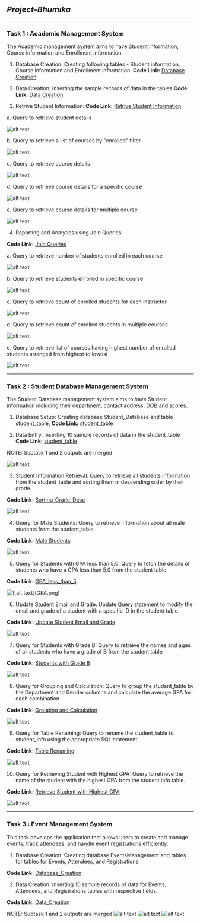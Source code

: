 ## *Project-Bhumika*
---
### **Task 1 : Academic Management System** 


The Academic management system aims to have Student information, Course information and Enrollment information.

1. Database Creation:
Creating following tables - Student information, Course information and Enrollment information.
**Code Link:** [Database Creation](https://github.com/Bhoomi05/Project-Bhumika/blob/main/Task1_Academic_Management_System/database_creation.sql)

2. Data Creation:
Inserting the sample records of data in the tables
**Code Link:** [Data Creation](https://github.com/Bhoomi05/Project-Bhumika/blob/main/Task1_Academic_Management_System/Data_Creation.sql)

3. Retrive Student Information:
**Code Link:** [Retrive Student Information](https://github.com/Bhoomi05/Project-Bhumika/blob/main/Task1_Academic_Management_System/retieve_student_info.sql)

a. Query to retrieve student details

![alt text](Student_Info_Output.png)

b. Query to retrieve a list of courses by "enrolled" filter

![alt text](Enrolled_filter_Output.png)

c. Query to retrieve course details

![alt text](Course_Info_Output.png)

d. Query to retrieve course details for a specific course

![alt text](Specific_Course_Output.png)

e. Query to retrieve course details for multiple course

![alt text](Multiple_Courses_Output.png)

4. Reporting and Analytics using Join Queries:

**Code Link:** [Join Queries](https://github.com/Bhoomi05/Project-Bhumika/blob/main/Task1_Academic_Management_System/Reporting_and_Analytics_Using_Join_Queries)

a. Query to retrieve number of students enrolled in each course

![alt text](Enrolled_Students_Each_Course_Output.png)

b. Query to retrieve students enrolled in specific course

![alt text](Enrolled_Students_Specific_Course_Output.png)

c. Query to retrieve count of enrolled students for each instructor

![alt text](Enrolled_Students_Each_Instructor_Output.png)

d. Query to retrieve count of enrolled students in multiple courses

![alt text](Enrolled_Students_Multiple_Courses_Output.png)

e. Query to retrieve list of courses having highest number of enrolled students arranged from highest to lowest

![alt text](Courses_Highest_Number_Of_Students_Output.png)

---
### **Task 2 : Student Database Management System** 

The Student Database management system aims to have Student information including their department, contact address, DOB and scores.

1. Database Setup:
Creating database Student_Database and table student_table, 
**Code Link:** [student_table](https://github.com/Bhoomi05/Project-Bhumika/blob/main/Task2_Student_Database_Management_System/Database_Setup%26Data_Entry.sql)

2. Data Entry:
Inserting 10 sample records of data in the student_table
**Code Link:** [student_table](https://github.com/Bhoomi05/Project-Bhumika/blob/main/Task2_Student_Database_Management_System/Database_Setup%26Data_Entry.sql)

NOTE: Subtask 1 and 2 outputs are merged

![alt text](student_table.png)

3. Student Information Retrieval:
Query to retrieve all students information from the student_table and sorting them in descending order by their grade.

**Code Link:** [Sorting_Grade_Desc](https://github.com/Bhoomi05/Project-Bhumika/blob/main/Task2_Student_Database_Management_System/Sorting_Students_Grade_Desc.sql)

![alt text](Grade_Desc.png)

4. Query for Male Students:
Query to retrieve information about all male students from the
student_table

**Code Link:** [Male Students](https://github.com/Bhoomi05/Project-Bhumika/blob/main/Task2_Student_Database_Management_System/Query_for_Male_Students.sql)

![alt text](Male_Students.png)

5. Query for Students with GPA less than 5.0:
Query to fetch the details of students who have a GPA less than 5.0 from the student table

**Code Link:** [GPA_less_than_5](https://github.com/Bhoomi05/Project-Bhumika/blob/main/Task2_Student_Database_Management_System/Students_with_GPA_less_than_5.sql)

![!\[alt text\](GPA.png)](GPA_Less_than_5.png)

6. Update Student Email and Grade:
Update Query statement to modify the email and grade of a student with a specific ID in the student table

**Code Link:** [Update Student Email and Grade](https://github.com/Bhoomi05/Project-Bhumika/blob/main/Task2_Student_Database_Management_System/Update_Student_Email_and_Grade.sql)

![alt text](Update_Student_Email_and_Grade.png)

7. Query for Students with Grade B:
Query to retrieve the names and ages of all students who have a grade of B from the student table

**Code Link:** [Students with Grade B](https://github.com/Bhoomi05/Project-Bhumika/blob/main/Task2_Student_Database_Management_System/Students_with_Grade_B.sql)

![alt text](Students_with_Grade_B.png)

8. Query for Grouping and Calculation:
Query to group the student_table by the Department and Gender columns and calculate the average GPA for each combination

**Code Link:** [Grouping and Calculation](https://github.com/Bhoomi05/Project-Bhumika/blob/main/Task2_Student_Database_Management_System/Grouping_and_Calculation.sql)

![alt text](Grouping_and_Calculation.png)

9. Query for Table Renaming:
Query to rename the student_table to student_info using the appropriate SQL statement

**Code Link:** [Table Renaming](https://github.com/Bhoomi05/Project-Bhumika/blob/main/Task2_Student_Database_Management_System/Table_Renaming.sql)

![alt text](Table_Renaming.png)

10. Query for Retrieving Student with Highest GPA:
Query to retrieve the name of the student with the highest GPA from the student info table.

**Code Link:** [Retrieve Student with Highest GPA](https://github.com/Bhoomi05/Project-Bhumika/blob/main/Task2_Student_Database_Management_System/Student_with_Highest_GPA.sql)

![alt text](Student_with_Highest_GPA.png)

---
### **Task 3 : Event Management System** 

This task develops the application that allows users to create and manage events, track attendees, and handle event registrations efficiently.

1. Database Creation:
Creating database EventsManagement and tables for tables for Events, Attendees, and Registrations 

**Code Link:** [Database_Creation](https://github.com/Bhoomi05/Project-Bhumika/blob/main/Task3_Event_Management_System/Database_Creation.sql)


2. Data Creation:
Inserting 10 sample records of data for Events, Attendees, and Registrations tables with respective fields.

**Code Link:** [Data_Creation](https://github.com/Bhoomi05/Project-Bhumika/blob/main/Task3_Event_Management_System/Data_Creation.sql)

NOTE: Subtask 1 and 2 outputs are merged
![alt text](Event_Table.png)
![alt text](Attendees_Table.png)
![alt text](Registrations.png)